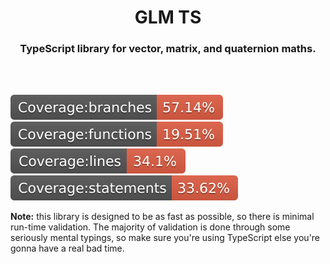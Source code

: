<center>

# GLM TS
### TypeScript library for vector, matrix, and quaternion maths.

</center>
<br />
<br />

![branch coverage](./badges/badge-branches.svg)
![branch functions](./badges/badge-functions.svg)
![branch lines](./badges/badge-lines.svg)
![branch statements](./badges/badge-statements.svg)

**Note:** this library is designed to be as fast as possible, so there is minimal run-time validation. The majority of validation is done through some seriously mental typings, so make sure you're using TypeScript else you're gonna have a real bad time.
